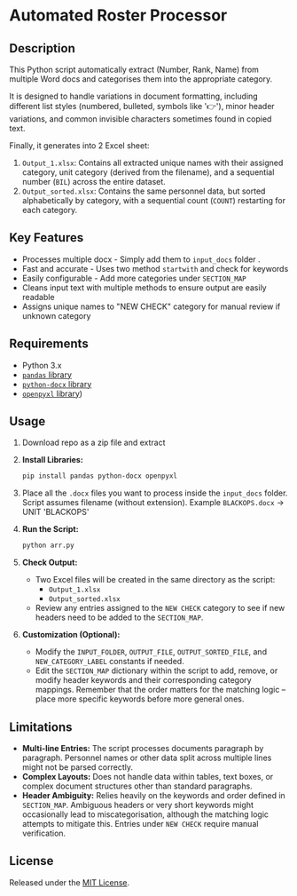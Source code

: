 # Automated Roster Processor

## Description
This Python script automatically extract (Number, Rank, Name) from multiple Word docs and categorises them into the appropriate category.

It is designed to handle variations in document formatting, including different list styles (numbered, bulleted, symbols like '👉'), minor header variations, and common invisible characters sometimes found in copied text.

Finally, it generates into 2 Excel sheet:
1.  `Output_1.xlsx`: Contains all extracted unique names with their assigned category, unit category (derived from the filename), and a sequential number (`BIL`) across the entire dataset.
2.  `Output_sorted.xlsx`: Contains the same personnel data, but sorted alphabetically by category, with a sequential count (`COUNT`) restarting for each category.
## Key Features
* Processes multiple docx - Simply add them to `input_docs` folder .
* Fast and accurate - Uses two method `startwith`  and check for keywords
* Easily configurable - Add more categories under `SECTION_MAP`
* Cleans input text with multiple methods to ensure output are easily readable
* Assigns unique names to "NEW CHECK" category for manual review if unknown category

## Requirements
* Python 3.x
* [`pandas` library](https://pandas.pydata.org/)
* [`python-docx` library](https://python-docx.readthedocs.io)
* [`openpyxl` library](https://pypi.org/project/openpyxl/))

## Usage
1.  Download repo as a zip file and extract
3. **Install Libraries:**
    ```bash
    pip install pandas python-docx openpyxl
    ```
2.  Place all the `.docx` files you want to process inside the `input_docs` folder. Script assumes filename (without extension). Example `BLACKOPS.docx` -> UNIT 'BLACKOPS'
3. **Run the Script:**
    ```bash
    python arr.py
    ```
4.  **Check Output:**
    * Two Excel files will be created in the same directory as the script:
        * `Output_1.xlsx`
        * `Output_sorted.xlsx`
    * Review any entries assigned to the `NEW CHECK` category to see if new headers need to be added to the `SECTION_MAP`.

5.  **Customization (Optional):**
    * Modify the `INPUT_FOLDER`, `OUTPUT_FILE`, `OUTPUT_SORTED_FILE`, and `NEW_CATEGORY_LABEL` constants if needed.
    * Edit the `SECTION_MAP` dictionary within the script to add, remove, or modify header keywords and their corresponding category mappings. Remember that the order matters for the matching logic – place more specific keywords before more general ones.

## Limitations
* **Multi-line Entries:** The script processes documents paragraph by paragraph. Personnel names or other data split across multiple lines might not be parsed correctly.
* **Complex Layouts:** Does not handle data within tables, text boxes, or complex document structures other than standard paragraphs.
* **Header Ambiguity:** Relies heavily on the keywords and order defined in `SECTION_MAP`. Ambiguous headers or very short keywords might occasionally lead to miscategorisation, although the matching logic attempts to mitigate this. Entries under `NEW CHECK` require manual verification.
## License
Released under the [MIT License](https://opensource.org/licenses/MIT).
